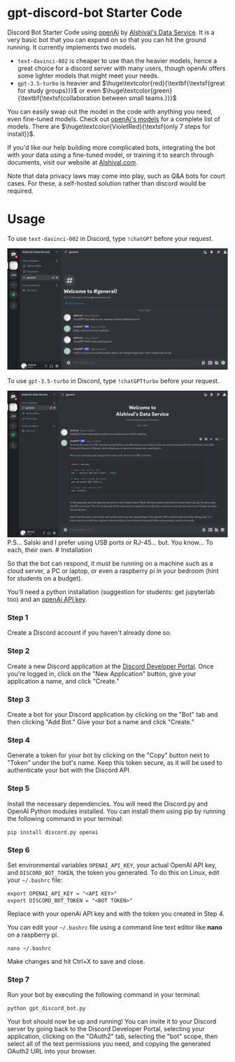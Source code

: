 # gpt-discord-bot Starter Code
Discord Bot Starter Code using [openAi](https://openai.com/) by [Alshival's Data Service](https://alshival.com). It is a very basic bot that you can expand on so that you can hit the ground running. It currently implements two models. 
  * `text-davinci-002` is cheaper to use than the heavier models, hence a great choice for a discord server with many users, though openAi offers some lighter models that might meet your needs. 
  * `gpt-3.5-turbo` is heavier and $\huge\textcolor{red}{\textbf{\textsf{great for study groups}}}$  or even $\huge\textcolor{green}{\textbf{\textsf{collaboration between small teams.}}}$ 
  
  
  You can easily swap out the model in the code with anything you need, even fine-tuned models. Check out [openAi's models](https://platform.openai.com/docs/models) for a complete list of models. There are $\huge\textcolor{VioletRed}{\textsf{only 7 steps for install}}$.

If you'd like our help building more complicated bots, integrating the bot with your data using a fine-tuned model, or training it to search through documents, visit our website at [Alshival.com](https://alshival.com).

Note that data privacy laws may come into play, such as Q&A bots for court cases. For these, a self-hosted solution rather than discord would be required.

# Usage
To use `text-davinci-002` in Discord, type `!chatGPT` before your request.


<img src="https://github.com/alshival/gpt-discord-bot/blob/main/.meta/Screenshot%202023-05-05%204.16.58%20AM.png?raw=true">


To use `gpt-3.5-turbo` in Discord, type `!chatGPTturbo` before your request.


<img src="https://github.com/alshival/gpt-discord-bot/blob/main/.meta/Screenshot%202023-05-05%2011.50.53%20PM.png?raw=true">
P.S... Salski and I prefer using USB ports or RJ-45... but. You know... To each, their own.
# Installation

So that the bot can respond, it must be running on a machine such as a cloud server, a PC or laptop, or even a raspberry pi in your bedroom (hint for students on a budget).

You'll need a python installation (suggestion for students: get jupyterlab too) and an [openAi API key](https://platform.openai.com/account/api-keys).

### Step 1
Create a Discord account if you haven't already done so.

### Step 2
Create a new Discord application at the [Discord Developer Portal](https://discord.com/login?redirect_to=%2Fdevelopers%2Fapplications). Once you're logged in, click on the "New Application" button, give your application a name, and click "Create."

### Step 3
Create a bot for your Discord application by clicking on the "Bot" tab and then clicking "Add Bot." Give your bot a name and click "Create."

### Step 4
Generate a token for your bot by clicking on the "Copy" button next to "Token" under the bot's name. Keep this token secure, as it will be used to authenticate your bot with the Discord API.

### Step 5
Install the necessary dependencies. You will need the Discord.py and OpenAI Python modules installed. You can install them using pip by running the following command in your terminal:

```
pip install discord.py openai
```

### Step 6
Set environmental variables `OPENAI_API_KEY`, your actual OpenAI API key, and `DISCORD_BOT_TOKEN`, the token you generated. To do this on Linux, edit your `~/.bashrc` file:

```
export OPENAI_API_KEY = "<API KEY>"
export DISCORD_BOT_TOKEN = "<BOT TOKEN>"
```
Replace <API KEY> with your openAi API key and <BOT TOKEN> with the token you created in Step 4.

You can edit your `~/.bashrc` file using a command line text editor like **nano** on a raspberry pi. 
```
nano ~/.bashrc
```
Make changes and hit Ctrl+X to save and close.

### Step 7
Run your bot by executing the following command in your terminal:

```
python gpt_discord_bot.py
```

Your bot should now be up and running! You can invite it to your Discord server by going back to the Discord Developer Portal, selecting your application, clicking on the "OAuth2" tab, selecting the "bot" scope, then select all of the text permissions you need, and copying the generated OAuth2 URL into your browser.
